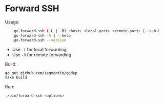 # Forward SSH

Usage:
```bash
    go-forward-ssh (-L | -R) <host> <local-port> <remote-port> [--ssh-key ssh-key] [--ssh-user ssh-user]
    go-forward-ssh -h | --help
    go-forward-ssh --version
```

- Use `-L` for local forwarding
- Use `-R` for remote forwarding

Build:
```bash
go get github.com/segmentio/godep
make build
```

Run:
```bash
./bin/forward-ssh <options>
```